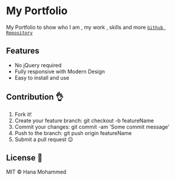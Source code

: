 # My Portfolio

My Portfolio to show who I am , my work , skills and more
[`Github Repository`](https://my-portfolio-hana.vercel.app/)

## Features

- No jQuery required
- Fully responsive with Modern Design
- Easy to install and use

## Contribution 👌

1. Fork it!
2. Create your feature branch: git checkout -b featureName
3. Commit your changes: git commit -am 'Some commit message'
4. Push to the branch: git push origin featureName
5. Submit a pull request 😉

## License 📜

MIT © Hana Mohammed

